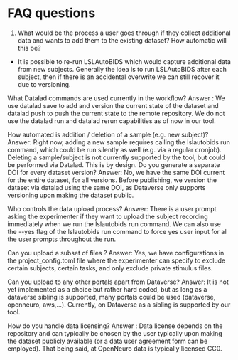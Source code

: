 # FAQ questions

1. What would be the process a user goes through if they collect additional data and wants to add them to the existing dataset? How automatic will this be?

- It is possible to re-run LSLAutoBIDS which would capture additional data from new subjects. Generally the idea is to run LSLAutoBIDS after each subject, then if there is an accidental overwrite we can still recover it due to versioning.

What Datalad commands are used currently in the workflow?
Answer : We use datalad save to add and version the current state of the dataset and datalad push  to push the current state to the remote repository. We do not use the datalad run and datalad rerun capabilities as of now in our tool.

How automated is addition / deletion of a sample (e.g. new subject)?
Answer: Right now, adding a new sample requires calling the lslautobids run command, which could be run silently as well (e.g. via a regular cronjob). Deleting a sample/subject is not currently supported by the tool, but could be performed via Datalad. This is by design. 
Do you generate a separate DOI for every dataset version? 
Answer: No, we have the same DOI current for the entire dataset, for all versions. Before publishing, we version the dataset via datalad using the same DOI, as Dataverse only supports versioning upon making the dataset public. 
 
Who controls the data upload process? 
Answer: There is a user prompt asking the experimenter if they want to upload the subject recording immediately when we run the lslautobids run command. We can also use the --yes flag of the lslautobids run command to force yes user input for all the user prompts throughout the run.

Can you upload a subset of files ?
Answer: Yes, we have configurations in the project_config.toml file where the experimenter can specify to exclude certain subjects, certain tasks, and only exclude private stimulus files.

Can you upload to any other portals apart from Dataverse? 
Answer: It is not yet implemented as a choice but rather hard coded, but as long as a dataverse sibling is supported, many portals could be used (dataverse, openneuro, aws,...). Currently, on Dataverse as a sibling is supported by our tool.


How do you handle data licensing?
Answer : Data license depends on the repository and can typically be chosen by the user typically upon making the dataset publicly available (or a data user agreement form can be employed). That being said, at OpenNeuro data is typically licensed CC0. 
